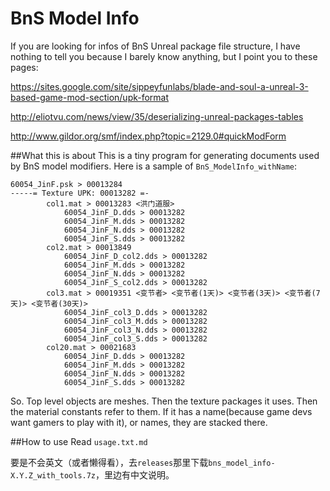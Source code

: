 # BnS Model Info
If you are looking for infos of BnS Unreal package file structure, I have nothing to tell you because I barely know anything, but I point you to these pages:

https://sites.google.com/site/sippeyfunlabs/blade-and-soul-a-unreal-3-based-game-mod-section/upk-format

http://eliotvu.com/news/view/35/deserializing-unreal-packages-tables

http://www.gildor.org/smf/index.php?topic=2129.0#quickModForm

##What this is about
This is a tiny program for generating documents used by BnS model modifiers. Here is a sample of `BnS_ModelInfo_withName`:

```
60054_JinF.psk > 00013284
-----= Texture UPK: 00013282 =-
		col1.mat > 00013283 <洪门道服>
			60054_JinF_D.dds > 00013282
			60054_JinF_M.dds > 00013282
			60054_JinF_N.dds > 00013282
			60054_JinF_S.dds > 00013282
		col2.mat > 00013849
			60054_JinF_D_col2.dds > 00013282
			60054_JinF_M.dds > 00013282
			60054_JinF_N.dds > 00013282
			60054_JinF_S_col2.dds > 00013282
		col3.mat > 00019351 <变节者> <变节者(1天)> <变节者(3天)> <变节者(7天)> <变节者(30天)>
			60054_JinF_col3_D.dds > 00013282
			60054_JinF_col3_M.dds > 00013282
			60054_JinF_col3_N.dds > 00013282
			60054_JinF_col3_S.dds > 00013282
		col20.mat > 00021683
			60054_JinF_D.dds > 00013282
			60054_JinF_M.dds > 00013282
			60054_JinF_N.dds > 00013282
			60054_JinF_S.dds > 00013282
```

So. Top level objects are meshes. Then the texture packages it uses. Then the material constants refer to them. If it has a name(because game devs want gamers to play with it), or names, they are stacked there.

##How to use
Read `usage.txt.md`

要是不会英文（或者懒得看），去`releases`那里下载`bns_model_info-X.Y.Z_with_tools.7z`，里边有中文说明。
